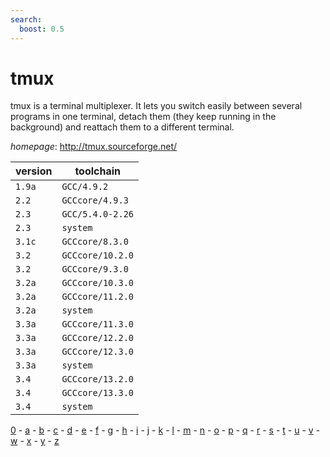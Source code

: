 ```yaml
---
search:
  boost: 0.5
---
```

# tmux

tmux is a terminal multiplexer. It lets you switch easily between several programs in one terminal, detach them (they keep running in the background) and reattach them to a different terminal.

*homepage*: <http://tmux.sourceforge.net/>

version | toolchain
--------|----------
``1.9a`` | ``GCC/4.9.2``
``2.2`` | ``GCCcore/4.9.3``
``2.3`` | ``GCC/5.4.0-2.26``
``2.3`` | ``system``
``3.1c`` | ``GCCcore/8.3.0``
``3.2`` | ``GCCcore/10.2.0``
``3.2`` | ``GCCcore/9.3.0``
``3.2a`` | ``GCCcore/10.3.0``
``3.2a`` | ``GCCcore/11.2.0``
``3.2a`` | ``system``
``3.3a`` | ``GCCcore/11.3.0``
``3.3a`` | ``GCCcore/12.2.0``
``3.3a`` | ``GCCcore/12.3.0``
``3.3a`` | ``system``
``3.4`` | ``GCCcore/13.2.0``
``3.4`` | ``GCCcore/13.3.0``
``3.4`` | ``system``

[0](../0/index.md) - [a](../a/index.md) - [b](../b/index.md) - [c](../c/index.md) - [d](../d/index.md) - [e](../e/index.md) - [f](../f/index.md) - [g](../g/index.md) - [h](../h/index.md) - [i](../i/index.md) - [j](../j/index.md) - [k](../k/index.md) - [l](../l/index.md) - [m](../m/index.md) - [n](../n/index.md) - [o](../o/index.md) - [p](../p/index.md) - [q](../q/index.md) - [r](../r/index.md) - [s](../s/index.md) - [t](../t/index.md) - [u](../u/index.md) - [v](../v/index.md) - [w](../w/index.md) - [x](../x/index.md) - [y](../y/index.md) - [z](../z/index.md)

